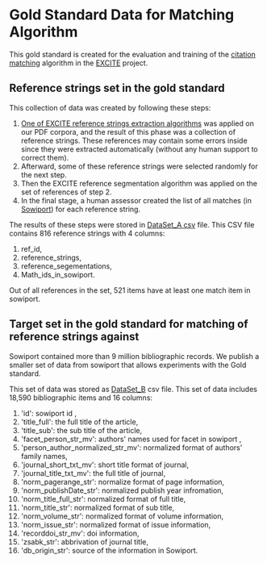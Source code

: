 # Gold Standard Data for Matching Algorithm

This gold standard is created for the evaluation and training of the [citation matching](https://github.com/exciteproject/ref_matcher) algorithm in the [EXCITE](http://excite.west.uni-koblenz.de/website/) project.

## Reference strings set in the gold standard

This collection of data was created by following these steps:
  1. [One of EXCITE reference strings extraction algorithms]( https://github.com/exciteproject/refext) was applied on our PDF corpora, and the result of this phase was a collection of reference strings. These references may contain some errors inside since they were extracted automatically (without any human support to correct them). 
  2. Afterward, some of these reference strings were selected randomly for the next step.
  3. Then the EXCITE reference segmentation algorithm was applied on the set of references of step 2.
  4. In the final stage, a human assessor created the list of all matches (in [Sowiport](http://sowiport.gesis.org/)) for each reference string.
  
The results of these steps were stored in [DataSet_A csv](https://raw.githubusercontent.com/exciteproject/GoldStandard_for_matching/master/Datasets_for_matching/%5BDataSet_A%5D_Extracted_references_and_Match_IDs.csv) file. This CSV file contains 816 reference strings with 4 columns:

  1. ref_id,
  2. reference_strings,
  3. reference_segementations,
  4. Math_ids_in_sowiport. 

Out of all references in the set, 521 items have at least one match item in sowiport.


## Target set in the gold standard for matching of reference strings against

Sowiport contained more than 9 million bibliographic records. We publish a smaller set of data from sowiport that allows experiments with the Gold standard.  

This set of data was stored as [DataSet_B](https://raw.githubusercontent.com/exciteproject/GoldStandard_for_matching/master/Datasets_for_matching/%5BDataSet_B%5D_samll_collection_data_in_sowiport.csv) csv file. This set of data includes 18,590 bibliographic items and 16 columns:

  1. 'id': sowiport id ,
  2. 'title_full': the full title of the article,
  3. 'title_sub': the sub title of the article,
  4. 'facet_person_str_mv': authors' names used for facet in sowiport ,
  5. 'person_author_normalized_str_mv': normalized format of authors' family names,
  6. 'journal_short_txt_mv': short title format of journal,
  7. 'journal_title_txt_mv': the full title of journal,
  8. 'norm_pagerange_str': normalize format of page information,
  9. 'norm_publishDate_str': normalized publish year infromation,
  10. 'norm_title_full_str': normalized format of full title,
  11. 'norm_title_str': normalized format of sub title,
  12. 'norm_volume_str': normalized format of volume information,
  13. 'norm_issue_str': normalized format of issue information,
  14. 'recorddoi_str_mv': doi information,
  15. 'zsabk_str': abbrivation of journal title,
  16. 'db_origin_str': source of the information in Sowiport.
